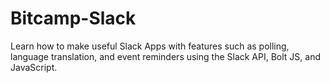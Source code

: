 # Bitcamp-Slack
Learn how to make useful Slack Apps with features such as polling, language translation, and event reminders using the Slack API, Bolt JS, and JavaScript.
